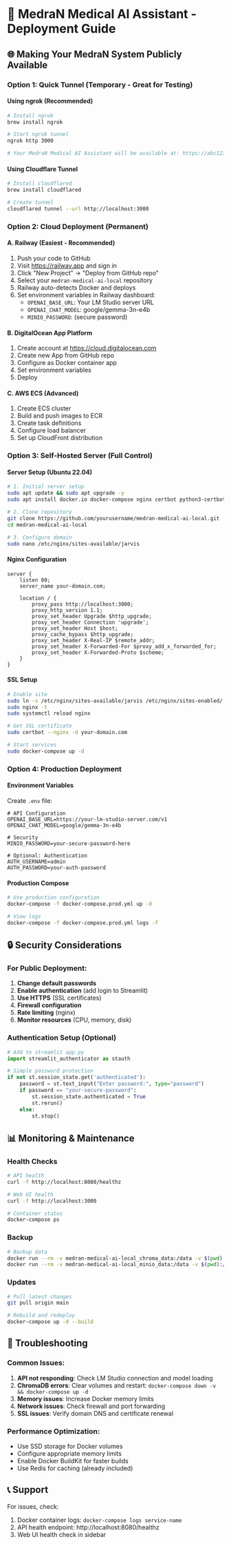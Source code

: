 # 🏥 MedraN Medical AI Assistant - Deployment Guide

## 🌐 Making Your MedraN System Publicly Available

### Option 1: Quick Tunnel (Temporary - Great for Testing)

#### Using ngrok (Recommended)
```bash
# Install ngrok
brew install ngrok

# Start ngrok tunnel
ngrok http 3000

# Your MedraN Medical AI Assistant will be available at: https://abc123.ngrok.io
```

#### Using Cloudflare Tunnel
```bash
# Install cloudflared
brew install cloudflared

# Create tunnel
cloudflared tunnel --url http://localhost:3000
```

### Option 2: Cloud Deployment (Permanent)

#### A. Railway (Easiest - Recommended)
1. Push your code to GitHub
2. Visit https://railway.app and sign in
3. Click "New Project" → "Deploy from GitHub repo"
4. Select your `medran-medical-ai-local` repository
5. Railway auto-detects Docker and deploys
6. Set environment variables in Railway dashboard:
   - `OPENAI_BASE_URL`: Your LM Studio server URL
   - `OPENAI_CHAT_MODEL`: google/gemma-3n-e4b
   - `MINIO_PASSWORD`: (secure password)

#### B. DigitalOcean App Platform
1. Create account at https://cloud.digitalocean.com
2. Create new App from GitHub repo
3. Configure as Docker container app
4. Set environment variables
5. Deploy

#### C. AWS ECS (Advanced)
1. Create ECS cluster
2. Build and push images to ECR
3. Create task definitions
4. Configure load balancer
5. Set up CloudFront distribution

### Option 3: Self-Hosted Server (Full Control)

#### Server Setup (Ubuntu 22.04)
```bash
# 1. Initial server setup
sudo apt update && sudo apt upgrade -y
sudo apt install docker.io docker-compose nginx certbot python3-certbot-nginx -y

# 2. Clone repository
git clone https://github.com/yourusername/medran-medical-ai-local.git
cd medran-medical-ai-local

# 3. Configure domain
sudo nano /etc/nginx/sites-available/jarvis
```

#### Nginx Configuration
```nginx
server {
    listen 80;
    server_name your-domain.com;

    location / {
        proxy_pass http://localhost:3000;
        proxy_http_version 1.1;
        proxy_set_header Upgrade $http_upgrade;
        proxy_set_header Connection 'upgrade';
        proxy_set_header Host $host;
        proxy_cache_bypass $http_upgrade;
        proxy_set_header X-Real-IP $remote_addr;
        proxy_set_header X-Forwarded-For $proxy_add_x_forwarded_for;
        proxy_set_header X-Forwarded-Proto $scheme;
    }
}
```

#### SSL Setup
```bash
# Enable site
sudo ln -s /etc/nginx/sites-available/jarvis /etc/nginx/sites-enabled/
sudo nginx -t
sudo systemctl reload nginx

# Get SSL certificate
sudo certbot --nginx -d your-domain.com

# Start services
sudo docker-compose up -d
```

### Option 4: Production Deployment

#### Environment Variables
Create `.env` file:
```env
# API Configuration
OPENAI_BASE_URL=https://your-lm-studio-server.com/v1
OPENAI_CHAT_MODEL=google/gemma-3n-e4b

# Security
MINIO_PASSWORD=your-secure-password-here

# Optional: Authentication
AUTH_USERNAME=admin
AUTH_PASSWORD=your-auth-password
```

#### Production Compose
```bash
# Use production configuration
docker-compose -f docker-compose.prod.yml up -d

# View logs
docker-compose -f docker-compose.prod.yml logs -f
```

## 🔒 Security Considerations

### For Public Deployment:
1. **Change default passwords**
2. **Enable authentication** (add login to Streamlit)
3. **Use HTTPS** (SSL certificates)
4. **Firewall configuration**
5. **Rate limiting** (nginx)
6. **Monitor resources** (CPU, memory, disk)

### Authentication Setup (Optional)
```python
# Add to streamlit app.py
import streamlit_authenticator as stauth

# Simple password protection
if not st.session_state.get('authenticated'):
    password = st.text_input("Enter password:", type="password")
    if password == "your-secure-password":
        st.session_state.authenticated = True
        st.rerun()
    else:
        st.stop()
```

## 📊 Monitoring & Maintenance

### Health Checks
```bash
# API health
curl -f http://localhost:8080/healthz

# Web UI health
curl -f http://localhost:3000

# Container status
docker-compose ps
```

### Backup
```bash
# Backup data
docker run --rm -v medran-medical-ai-local_chroma_data:/data -v $(pwd):/backup alpine tar czf /backup/chroma_backup.tar.gz -C /data .
docker run --rm -v medran-medical-ai-local_minio_data:/data -v $(pwd):/backup alpine tar czf /backup/minio_backup.tar.gz -C /data .
```

### Updates
```bash
# Pull latest changes
git pull origin main

# Rebuild and redeploy
docker-compose up -d --build
```

## 🚨 Troubleshooting

### Common Issues:

1. **API not responding**: Check LM Studio connection and model loading
2. **ChromaDB errors**: Clear volumes and restart: `docker-compose down -v && docker-compose up -d`
3. **Memory issues**: Increase Docker memory limits
4. **Network issues**: Check firewall and port forwarding
5. **SSL issues**: Verify domain DNS and certificate renewal

### Performance Optimization:
- Use SSD storage for Docker volumes
- Configure appropriate memory limits
- Enable Docker BuildKit for faster builds
- Use Redis for caching (already included)

## 📞 Support
For issues, check:
1. Docker container logs: `docker-compose logs service-name`
2. API health endpoint: http://localhost:8080/healthz
3. Web UI health check in sidebar
